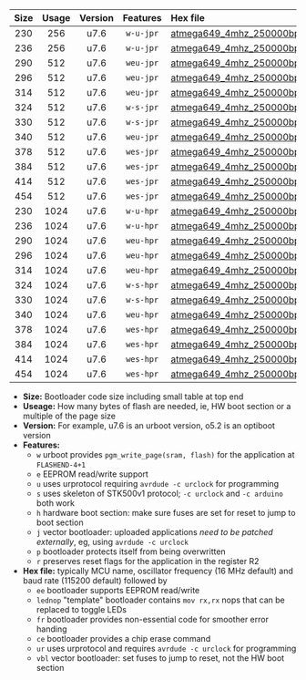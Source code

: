 |Size|Usage|Version|Features|Hex file|
|:-:|:-:|:-:|:-:|:--|
|230|256|u7.6|`w-u-jpr`|[atmega649_4mhz_250000bps_ur_vbl.hex](https://raw.githubusercontent.com/stefanrueger/urboot/main//atmega649_4mhz_250000bps_ur_vbl.hex)|
|236|256|u7.6|`w-u-jpr`|[atmega649_4mhz_250000bps_lednop_ur_vbl.hex](https://raw.githubusercontent.com/stefanrueger/urboot/main//atmega649_4mhz_250000bps_lednop_ur_vbl.hex)|
|290|512|u7.6|`weu-jpr`|[atmega649_4mhz_250000bps_ee_ur_vbl.hex](https://raw.githubusercontent.com/stefanrueger/urboot/main//atmega649_4mhz_250000bps_ee_ur_vbl.hex)|
|296|512|u7.6|`weu-jpr`|[atmega649_4mhz_250000bps_ee_lednop_ur_vbl.hex](https://raw.githubusercontent.com/stefanrueger/urboot/main//atmega649_4mhz_250000bps_ee_lednop_ur_vbl.hex)|
|314|512|u7.6|`weu-jpr`|[atmega649_4mhz_250000bps_ee_lednop_fr_ur_vbl.hex](https://raw.githubusercontent.com/stefanrueger/urboot/main//atmega649_4mhz_250000bps_ee_lednop_fr_ur_vbl.hex)|
|324|512|u7.6|`w-s-jpr`|[atmega649_4mhz_250000bps_vbl.hex](https://raw.githubusercontent.com/stefanrueger/urboot/main//atmega649_4mhz_250000bps_vbl.hex)|
|330|512|u7.6|`w-s-jpr`|[atmega649_4mhz_250000bps_lednop_vbl.hex](https://raw.githubusercontent.com/stefanrueger/urboot/main//atmega649_4mhz_250000bps_lednop_vbl.hex)|
|340|512|u7.6|`weu-jpr`|[atmega649_4mhz_250000bps_ee_lednop_fr_ce_ur_vbl.hex](https://raw.githubusercontent.com/stefanrueger/urboot/main//atmega649_4mhz_250000bps_ee_lednop_fr_ce_ur_vbl.hex)|
|378|512|u7.6|`wes-jpr`|[atmega649_4mhz_250000bps_ee_vbl.hex](https://raw.githubusercontent.com/stefanrueger/urboot/main//atmega649_4mhz_250000bps_ee_vbl.hex)|
|384|512|u7.6|`wes-jpr`|[atmega649_4mhz_250000bps_ee_lednop_vbl.hex](https://raw.githubusercontent.com/stefanrueger/urboot/main//atmega649_4mhz_250000bps_ee_lednop_vbl.hex)|
|414|512|u7.6|`wes-jpr`|[atmega649_4mhz_250000bps_ee_lednop_fr_vbl.hex](https://raw.githubusercontent.com/stefanrueger/urboot/main//atmega649_4mhz_250000bps_ee_lednop_fr_vbl.hex)|
|454|512|u7.6|`wes-jpr`|[atmega649_4mhz_250000bps_ee_lednop_fr_ce_vbl.hex](https://raw.githubusercontent.com/stefanrueger/urboot/main//atmega649_4mhz_250000bps_ee_lednop_fr_ce_vbl.hex)|
|230|1024|u7.6|`w-u-hpr`|[atmega649_4mhz_250000bps_ur.hex](https://raw.githubusercontent.com/stefanrueger/urboot/main//atmega649_4mhz_250000bps_ur.hex)|
|236|1024|u7.6|`w-u-hpr`|[atmega649_4mhz_250000bps_lednop_ur.hex](https://raw.githubusercontent.com/stefanrueger/urboot/main//atmega649_4mhz_250000bps_lednop_ur.hex)|
|290|1024|u7.6|`weu-hpr`|[atmega649_4mhz_250000bps_ee_ur.hex](https://raw.githubusercontent.com/stefanrueger/urboot/main//atmega649_4mhz_250000bps_ee_ur.hex)|
|296|1024|u7.6|`weu-hpr`|[atmega649_4mhz_250000bps_ee_lednop_ur.hex](https://raw.githubusercontent.com/stefanrueger/urboot/main//atmega649_4mhz_250000bps_ee_lednop_ur.hex)|
|314|1024|u7.6|`weu-hpr`|[atmega649_4mhz_250000bps_ee_lednop_fr_ur.hex](https://raw.githubusercontent.com/stefanrueger/urboot/main//atmega649_4mhz_250000bps_ee_lednop_fr_ur.hex)|
|324|1024|u7.6|`w-s-hpr`|[atmega649_4mhz_250000bps.hex](https://raw.githubusercontent.com/stefanrueger/urboot/main//atmega649_4mhz_250000bps.hex)|
|330|1024|u7.6|`w-s-hpr`|[atmega649_4mhz_250000bps_lednop.hex](https://raw.githubusercontent.com/stefanrueger/urboot/main//atmega649_4mhz_250000bps_lednop.hex)|
|340|1024|u7.6|`weu-hpr`|[atmega649_4mhz_250000bps_ee_lednop_fr_ce_ur.hex](https://raw.githubusercontent.com/stefanrueger/urboot/main//atmega649_4mhz_250000bps_ee_lednop_fr_ce_ur.hex)|
|378|1024|u7.6|`wes-hpr`|[atmega649_4mhz_250000bps_ee.hex](https://raw.githubusercontent.com/stefanrueger/urboot/main//atmega649_4mhz_250000bps_ee.hex)|
|384|1024|u7.6|`wes-hpr`|[atmega649_4mhz_250000bps_ee_lednop.hex](https://raw.githubusercontent.com/stefanrueger/urboot/main//atmega649_4mhz_250000bps_ee_lednop.hex)|
|414|1024|u7.6|`wes-hpr`|[atmega649_4mhz_250000bps_ee_lednop_fr.hex](https://raw.githubusercontent.com/stefanrueger/urboot/main//atmega649_4mhz_250000bps_ee_lednop_fr.hex)|
|454|1024|u7.6|`wes-hpr`|[atmega649_4mhz_250000bps_ee_lednop_fr_ce.hex](https://raw.githubusercontent.com/stefanrueger/urboot/main//atmega649_4mhz_250000bps_ee_lednop_fr_ce.hex)|

- **Size:** Bootloader code size including small table at top end
- **Useage:** How many bytes of flash are needed, ie, HW boot section or a multiple of the page size
- **Version:** For example, u7.6 is an urboot version, o5.2 is an optiboot version
- **Features:**
  + `w` urboot provides `pgm_write_page(sram, flash)` for the application at `FLASHEND-4+1`
  + `e` EEPROM read/write support
  + `u` uses urprotocol requiring `avrdude -c urclock` for programming
  + `s` uses skeleton of STK500v1 protocol; `-c urclock` and `-c arduino` both work
  + `h` hardware boot section: make sure fuses are set for reset to jump to boot section
  + `j` vector bootloader: uploaded applications *need to be patched externally*, eg, using `avrdude -c urclock`
  + `p` bootloader protects itself from being overwritten
  + `r` preserves reset flags for the application in the register R2
- **Hex file:** typically MCU name, oscillator frequency (16 MHz default) and baud rate (115200 default) followed by
  + `ee` bootloader supports EEPROM read/write
  + `lednop` "template" bootloader contains `mov rx,rx` nops that can be replaced to toggle LEDs
  + `fr` bootloader provides non-essential code for smoother error handing
  + `ce` bootloader provides a chip erase command
  + `ur` uses urprotocol and requires `avrdude -c urclock` for programming
  + `vbl` vector bootloader: set fuses to jump to reset, not the HW boot section
